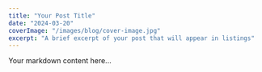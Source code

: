 ```yaml
---
title: "Your Post Title"
date: "2024-03-20"
coverImage: "/images/blog/cover-image.jpg"
excerpt: "A brief excerpt of your post that will appear in listings"
---
```


Your markdown content here...